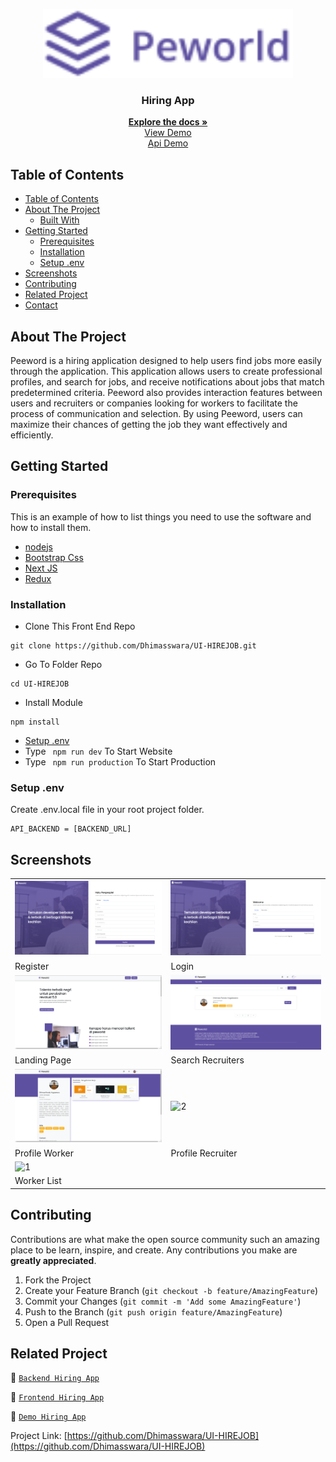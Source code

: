 <p align="center">
<div align="center">
  <img height="110" src="./doc/logo.png" alt="Hiring App-logo" border="0"/>
</div>
  <h3 align="center">Hiring App</h3>
  <p align="center">
    <a href="https://github.com/Dhimasswara/UI-HIREJOB"><strong>Explore the docs »</strong></a>
    <br />
    <a href="https://hirejob-kappa.vercel.app/">View Demo</a>
    <br />
    <a href="https://www.github.com/Dhimasswara/BE-HIREJOB">Api Demo</a>
  </p>
</p>

<!-- TABLE OF CONTENTS -->

## Table of Contents

- [Table of Contents](#table-of-contents)
- [About The Project](#about-the-project)
  - [Built With](#built-with)
- [Getting Started](#getting-started)
  - [Prerequisites](#prerequisites)
  - [Installation](#installation)
  - [Setup .env](#setup-env)
- [Screenshots](#screenshots)
- [Contributing](#contributing)
- [Related Project](#related-project)
- [Contact](#contact)

<!-- ABOUT THE PROJECT -->

## About The Project

Peeword is a hiring application designed to help users find jobs more easily through the application. This application allows users to create professional profiles, and search for jobs, and receive notifications about jobs that match predetermined criteria. Peeword also provides interaction features between users and recruiters or companies looking for workers to facilitate the process of communication and selection. By using Peeword, users can maximize their chances of getting the job they want effectively and efficiently.

<!-- GETTING STARTED -->

## Getting Started

### Prerequisites

This is an example of how to list things you need to use the software and how to install them.

- [nodejs](https://nodejs.org/en/download/)
- [Bootstrap Css](https://getbootstrap.com/)
- [Next JS](https://nextjs.org/)
- [Redux](https://redux.js.org/)

### Installation

- Clone This Front End Repo

```
git clone https://github.com/Dhimasswara/UI-HIREJOB.git
```

- Go To Folder Repo

```
cd UI-HIREJOB
```

- Install Module

```
npm install
```

- <a href="#setup-env">Setup .env</a>
- Type ` npm run dev` To Start Website
- Type ` npm run production` To Start Production

### Setup .env

Create .env.local file in your root project folder.

```
API_BACKEND = [BACKEND_URL]
```

<!-- ROADMAP -->

## Screenshots

<table>
 <tr>
    <td><img width="350px" src="./doc/register.png"  border="0" border="0" alt="1" /></td>
    <td> <img width="350px" src="./doc/login.png" \ border="0"  border="0"  border="0"  alt="2" /></td>
  </tr>
   <tr>
    <td>Register</td>
    <td>Login</td>
  </tr>
  
  <tr>
    <td><img width="350px" src="./doc/landing.png"  border="0" border="0" alt="1" /></td>
    <td> <img width="350px" src="./doc/search-home.png" \ border="0"  border="0"  border="0"  alt="2" /></td>
  </tr>
   <tr>
    <td>Landing Page</td>
    <td>Search Recruiters</td>
  </tr>

  <tr>
    <td><img width="350px" src="./doc/profile-worker.png"  border="0" border="0" alt="1" /></td>
    <td> <img width="350px" src="./documentation/profile-recruiters.png" \ border="0"  border="0"  border="0"  alt="2" /></td>
  </tr>
   <tr>
    <td>Profile Worker</td>
    <td>Profile Recruiter</td>
  </tr>

  <tr>
    <td><img width="350px" src="./documentation/search-result.png"  border="0" border="0" alt="1" /></td>
  </tr>
   <tr>
    <td>Worker List</td>
  </tr>

</table>
<!-- CONTRIBUTING -->

## Contributing

Contributions are what make the open source community such an amazing place to be learn, inspire, and create. Any contributions you make are **greatly appreciated**.

1. Fork the Project
2. Create your Feature Branch (`git checkout -b feature/AmazingFeature`)
3. Commit your Changes (`git commit -m 'Add some AmazingFeature'`)
4. Push to the Branch (`git push origin feature/AmazingFeature`)
5. Open a Pull Request

## Related Project

:rocket: [`Backend Hiring App`](https://github.com/Dhimasswara/BE-HIREJOB)

:rocket: [`Frontend Hiring App`](https://github.com/Dhimasswara/UI-HIREJOB)

:rocket: [`Demo Hiring App`](https://hirejob-kappa.vercel.app/)

Project Link: [https://github.com/Dhimasswara/UI-HIREJOB](https://github.com/Dhimasswara/UI-HIREJOB)
